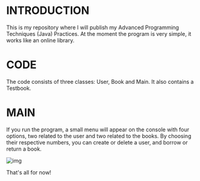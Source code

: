 # INTRODUCTION
This is my repository where I will publish my Advanced Programming Techniques (Java) Practices.
At the moment the program is very simple, it works like an online library.

# CODE
The code consists of three classes: User, Book and Main. It also contains a Testbook.

# MAIN
If you run the program, a small menu will appear on the console with four options, two related to the user and two related to the books. By choosing their respective numbers, you can create or delete a user, and borrow or return a book.

![img](https://raw.githubusercontent.com/aagatiello/practicasjava/blob/master/img/menu.png) 


That's all for now!

